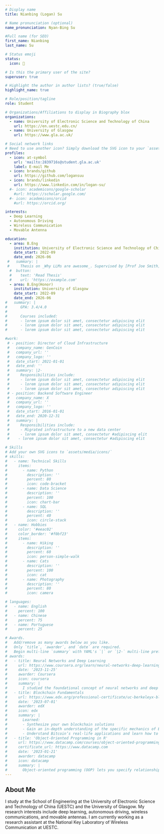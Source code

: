 ```yaml
---
# Display name
title: Nianbing (Logan) Su

# Name pronunciation (optional)
name_pronunciation: Nyan-Bing Su

#Full name (for SEO)
first_name: Nianbing
last_name: Su

# Status emoji
status:
  icon: 🌇

# Is this the primary user of the site?
superuser: true

# Highlight the author in author lists? (true/false)
highlight_name: true

# Role/position/tagline
role: Student

# Organizations/Affiliations to display in Biography blox
organizations:
  - name: University of Electronic Science and Technology of China
    url: https://en.uestc.edu.cn/
  - name: University of Glasgow
    url: https://www.gla.ac.uk/

# Social network links
# Need to use another icon? Simply download the SVG icon to your `assets/media/icons/` folder.
profiles:
  - icon: at-symbol
    url: 'mailto:2839716s@student.gla.ac.uk'
    label: E-mail Me
  - icon: brands/github
    url: https://github.com/logansuu
  - icon: brands/linkedin
    url: https://www.linkedin.com/in/logan-su/
  #- icon: academicons/google-scholar
    #url: https://scholar.google.com/
  #- icon: academicons/orcid
    #url: https://orcid.org/

interests:
  - Deep Learning
  - Autonomous Driving
  - Wireless Communication
  - Movable Antenna

education:
  - area: B.Eng
    institution: University of Electronic Science and Technology of China
    date_start: 2022-09
    date_end: 2026-06
 #   summary: |
 #     Thesis on _Why LLMs are awesome_. Supervised by [Prof Joe Smith](https://example.com). Presented papers at 5 IEEE conferences with the contributions being published in 2 Springer journals.
  #  button:
  #    text: 'Read Thesis'
  #    url: 'https://example.com'
  - area: B.Eng(Honor)
    institution: University of Glasgow
    date_start: 2022-09
    date_end: 2026-06
#   summary: |
#      GPA: 3.4/4.0
#
#      Courses included:
#      - lorem ipsum dolor sit amet, consectetur adipiscing elit
#      - lorem ipsum dolor sit amet, consectetur adipiscing elit
#      - lorem ipsum dolor sit amet, consectetur adipiscing elit

#work:
 # - position: Director of Cloud Infrastructure
 #   company_name: GenCoin
 #   company_url: ''
 #   company_logo: ''
 #   date_start: 2021-01-01
 #   date_end: ''
 #   summary: |2-
 #     Responsibilities include:
 #     - lorem ipsum dolor sit amet, consectetur adipiscing elit
 #     - lorem ipsum dolor sit amet, consectetur adipiscing elit
 #     - lorem ipsum dolor sit amet, consectetur adipiscing elit
 # - position: Backend Software Engineer
 #   company_name: X
 #   company_url: ''
 #   company_logo: ''
 #   date_start: 2016-01-01
 #   date_end: 2020-12-31
 #   summary: |
 #     Responsibilities include:
 #     - Migrated infrastructure to a new data center
 #     - lorem ipsum dolor sit amet, consectetur #adipiscing elit
 #    - lorem ipsum dolor sit amet, consectetur #adipiscing elit

# Skills
# Add your own SVG icons to `assets/media/icons/`
# skills:
#   - name: Technical Skills
#     items:
#       - name: Python
#         description: ''
#         percent: 80
#         icon: code-bracket
#       - name: Data Science
#         description: ''
#         percent: 100
#         icon: chart-bar
#       - name: SQL
#         description: ''
#         percent: 40
#         icon: circle-stack
#   - name: Hobbies
#     color: '#eeac02'
#     color_border: '#f0bf23'
#     items:
#       - name: Hiking
#         description: ''
#         percent: 60
#         icon: person-simple-walk
#       - name: Cats
#         description: ''
#         percent: 100
#         icon: cat
#       - name: Photography
#         description: ''
#         percent: 80
#         icon: camera

# languages:
#   - name: English
#     percent: 100
#   - name: Chinese
#     percent: 75
#   - name: Portuguese
#     percent: 25

# Awards.
#   Add/remove as many awards below as you like.
#   Only `title`, `awarder`, and `date` are required.
#   Begin multi-line `summary` with YAML's `|` or `|2-` multi-line prefix and indent 2 spaces below.
# awards:
#   - title: Neural Networks and Deep Learning
#     url: https://www.coursera.org/learn/neural-networks-deep-learning
#     date: '2023-11-25'
#     awarder: Coursera
#     icon: coursera
#     summary: |
#       I studied the foundational concept of neural networks and deep learning. By the end, I was familiar with the significant technological trends driving the rise of deep learning; build, train, and apply fully connected deep neural networks; implement efficient (vectorized) neural networks; identify key parameters in a neural network’s architecture; and apply deep learning to your own applications.
#   - title: Blockchain Fundamentals
#     url: https://www.edx.org/professional-certificate/uc-berkeleyx-blockchain-fundamentals
#     date: '2023-07-01'
#     awarder: edX
#     icon: edx
#     summary: |
#       Learned:
#       - Synthesize your own blockchain solutions
#       - Gain an in-depth understanding of the specific mechanics of Bitcoin
#       - Understand Bitcoin’s real-life applications and learn how to attack and destroy Bitcoin, Ethereum, smart contracts and Dapps, and alternatives to Bitcoin’s Proof-of-Work consensus algorithm
#   - title: 'Object-Oriented Programming in R'
#     url: https://www.datacamp.com/courses/object-oriented-programming-with-s3-and-r6-in-r
#     certificate_url: https://www.datacamp.com
#     date: '2023-01-21'
#     awarder: datacamp
#     icon: datacamp
#     summary: |
#       Object-oriented programming (OOP) lets you specify relationships between functions and the objects that they can act on, helping you manage complexity in your code. This is an intermediate level course, providing an introduction to OOP, using the S3 and R6 systems. S3 is a great day-to-day R programming tool that simplifies some of the functions that you write. R6 is especially useful for industry-specific analyses, working with web APIs, and building GUIs.
---
```


## About Me

I study at the School of Engineering at the University of Electronic Science and Technology of China (UESTC) and the University of Glasgow. My research interests include deep learning, autonomous driving, wireless communications, and movable antennas. I am currently working as a research assistant at the National Key Laboratory of Wireless Communication at UESTC.
